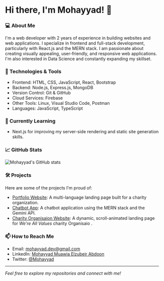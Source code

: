 # Hi there, I'm Mohayyad! 👋

### 💻 About Me
I'm a web developer with 2 years of experience in building websites and web applications. I specialize in frontend and full-stack development, particularly with React.js and the MERN stack. I am passionate about creating visually appealing, user-friendly, and responsive web applications. I'm also interested in Data Science and constantly expanding my skillset.

### 🚀 Technologies & Tools
- Frontend: HTML, CSS, JavaScript, React, Bootstrap
- Backend: Node.js, Express.js, MongoDB
- Version Control: Git & GitHub
- Cloud Services: Firebase
- Other Tools: Linux, Visual Studio Code, Postman
- Languages: JavaScript, TypeScript

### 🌱 Currently Learning
- Next.js for improving my server-side rendering and static site generation skills.

### 📈 GitHub Stats
![Mohayyad's GitHub stats](https://github-readme-stats.vercel.app/api?username=Mohayyad&show_icons=true&theme=tokyonight&hide_border=true)

### 🛠️ Projects
Here are some of the projects I'm proud of:
- [Portfolio Website](https://mohayyad-muawia.netlify.app): A multi-language landing page built for a charity organization.
- [Chatbot App](https://wave-ai.onrender.com): A chatbot application using the MERN stack and the Gemini API.
- [Charity Organisaion Website](https://weareallvalues.org): A dynamic, scroll-animated landing page for *We're All Values* charity Organisaio .

### 📫 How to Reach Me
- Email: mohayyad.dev@gmail.com
- LinkedIn: [Mohayyad Muawia Elzubeir Abdoon](https://www.linkedin.com/in/your-link)
- Twitter: [@Mohayyad](https://twitter.com/yourhandle)

---

*Feel free to explore my repositories and connect with me!*
